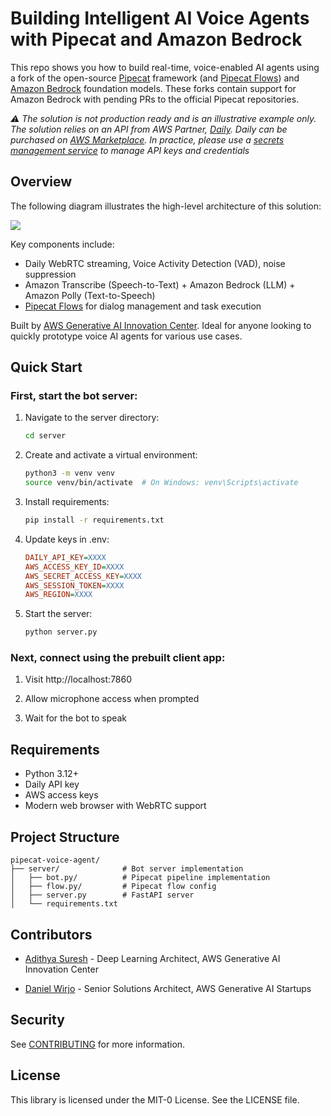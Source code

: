 # Building Intelligent AI Voice Agents with Pipecat and Amazon Bedrock

This repo shows you how to build real-time, voice-enabled AI agents using a fork of the open-source [Pipecat](https://github.com/adithyaxx/pipecat/tree/add-bedrock-support) framework (and [Pipecat Flows](https://github.com/adithyaxx/pipecat-flows/tree/add-bedrock-support)) and [Amazon Bedrock](https://aws.amazon.com/bedrock/) foundation models. These forks contain support for Amazon Bedrock with pending PRs to the official Pipecat repositories.

_⚠️ The solution is not production ready and is an illustrative example only. The solution relies on an API from AWS Partner, [Daily](https://www.daily.co/). Daily can be purchased on [AWS Marketplace](https://aws.amazon.com/marketplace/seller-profile?id=d52484b0-a717-4b6d-a7aa-82f1c0c40b35). In practice, please use a [secrets management service](https://docs.aws.amazon.com/prescriptive-guidance/latest/aws-startup-security-baseline/wkld-03.html) to manage API keys and credentials_

## Overview

The following diagram illustrates the high-level architecture of this solution:

![](assets/diagram.png)

Key components include:
- Daily WebRTC streaming, Voice Activity Detection (VAD), noise suppression
- Amazon Transcribe (Speech-to-Text) + Amazon Bedrock (LLM) + Amazon Polly (Text-to-Speech)
- [Pipecat Flows](https://github.com/pipecat-ai/pipecat-flows) for dialog management and task execution

Built by [AWS Generative AI Innovation Center](https://aws.amazon.com/ai/generative-ai/innovation-center/). Ideal for anyone looking to quickly prototype voice AI agents for various use cases.

## Quick Start

### First, start the bot server:

1. Navigate to the server directory:
   ```bash
   cd server
   ```
2. Create and activate a virtual environment:
   ```bash
   python3 -m venv venv
   source venv/bin/activate  # On Windows: venv\Scripts\activate
   ```
3. Install requirements:
   ```bash
   pip install -r requirements.txt
   ```
4. Update keys in .env:
    ```ini
    DAILY_API_KEY=XXXX
    AWS_ACCESS_KEY_ID=XXXX
    AWS_SECRET_ACCESS_KEY=XXXX
    AWS_SESSION_TOKEN=XXXX
    AWS_REGION=XXXX
     ```
5. Start the server:
   ```bash
   python server.py
   ```

### Next, connect using the prebuilt client app:

1. Visit http://localhost:7860

2. Allow microphone access when prompted

3. Wait for the bot to speak

## Requirements

- Python 3.12+
- Daily API key
- AWS access keys
- Modern web browser with WebRTC support

## Project Structure

```
pipecat-voice-agent/
├── server/              # Bot server implementation
│   ├── bot.py/          # Pipecat pipeline implementation
│   ├── flow.py/         # Pipecat flow config
│   ├── server.py        # FastAPI server
│   └── requirements.txt
```

## Contributors

- [Adithya Suresh](https://www.linkedin.com/in/adithyaxx/) - Deep Learning Architect, AWS Generative AI Innovation Center

- [Daniel Wirjo](https://www.linkedin.com/in/wirjo/) - Senior Solutions Architect, AWS Generative AI Startups

## Security

See [CONTRIBUTING](CONTRIBUTING.md#security-issue-notifications) for more information.

## License

This library is licensed under the MIT-0 License. See the LICENSE file.
